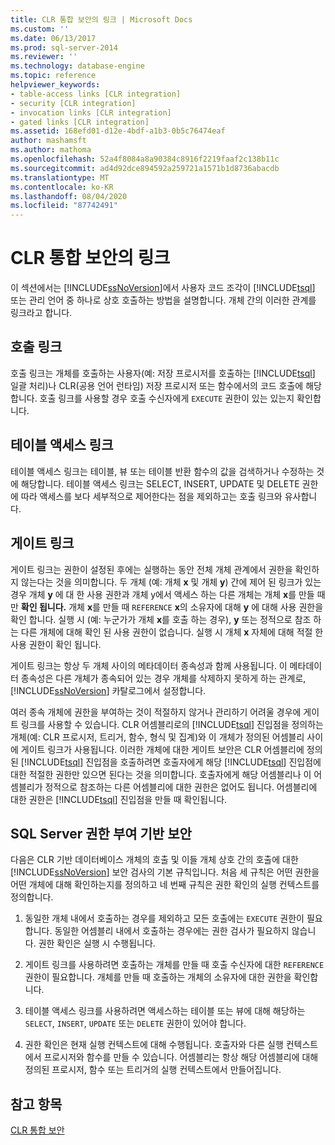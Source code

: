 ```yaml
---
title: CLR 통합 보안의 링크 | Microsoft Docs
ms.custom: ''
ms.date: 06/13/2017
ms.prod: sql-server-2014
ms.reviewer: ''
ms.technology: database-engine
ms.topic: reference
helpviewer_keywords:
- table-access links [CLR integration]
- security [CLR integration]
- invocation links [CLR integration]
- gated links [CLR integration]
ms.assetid: 168efd01-d12e-4bdf-a1b3-0b5c76474eaf
author: mashamsft
ms.author: mathoma
ms.openlocfilehash: 52a4f8084a8a90384c8916f2219faaf2c138b11c
ms.sourcegitcommit: ad4d92dce894592a259721a1571b1d8736abacdb
ms.translationtype: MT
ms.contentlocale: ko-KR
ms.lasthandoff: 08/04/2020
ms.locfileid: "87742491"
---
```

# <a name="links-in-clr-integration-security"></a>CLR 통합 보안의 링크
  이 섹션에서는 [!INCLUDE[ssNoVersion](../../includes/ssnoversion-md.md)]에서 사용자 코드 조각이 [!INCLUDE[tsql](../../includes/tsql-md.md)] 또는 관리 언어 중 하나로 상호 호출하는 방법을 설명합니다. 개체 간의 이러한 관계를 링크라고 합니다.  
  
## <a name="invocation-links"></a>호출 링크  
 호출 링크는 개체를 호출하는 사용자(예: 저장 프로시저를 호출하는 [!INCLUDE[tsql](../../includes/tsql-md.md)] 일괄 처리)나 CLR(공용 언어 런타임) 저장 프로시저 또는 함수에서의 코드 호출에 해당합니다. 호출 링크를 사용할 경우 호출 수신자에게 `EXECUTE` 권한이 있는 있는지 확인합니다.  
  
## <a name="table-access-links"></a>테이블 액세스 링크  
 테이블 액세스 링크는 테이블, 뷰 또는 테이블 반환 함수의 값을 검색하거나 수정하는 것에 해당합니다. 테이블 액세스 링크는 SELECT, INSERT, UPDATE 및 DELETE 권한에 따라 액세스를 보다 세부적으로 제어한다는 점을 제외하고는 호출 링크와 유사합니다.  
  
## <a name="gated-links"></a>게이트 링크  
 게이트 링크는 권한이 설정된 후에는 실행하는 동안 전체 개체 관계에서 권한을 확인하지 않는다는 것을 의미합니다. 두 개체 (예: 개체 **x** 및 개체 **y**) 간에 제어 된 링크가 있는 경우 개체 **y** 에 대 한 사용 권한과 개체 y에서 액세스 하는 다른 개체는 개체 **x**를 만들 때만 **확인 됩니다.** 개체 **x**를 만들 때 `REFERENCE` **x**의 소유자에 대해 **y** 에 대해 사용 권한을 확인 합니다. 실행 시 (예: 누군가가 개체 **x**를 호출 하는 경우), **y** 또는 정적으로 참조 하는 다른 개체에 대해 확인 된 사용 권한이 없습니다. 실행 시 개체 **x** 자체에 대해 적절 한 사용 권한이 확인 됩니다.  
  
 게이트 링크는 항상 두 개체 사이의 메타데이터 종속성과 함께 사용됩니다. 이 메타데이터 종속성은 다른 개체가 종속되어 있는 경우 개체를 삭제하지 못하게 하는 관계로, [!INCLUDE[ssNoVersion](../../includes/ssnoversion-md.md)] 카탈로그에서 설정합니다.  
  
 여러 종속 개체에 권한을 부여하는 것이 적절하지 않거나 관리하기 어려울 경우에 게이트 링크를 사용할 수 있습니다. CLR 어셈블리로의 [!INCLUDE[tsql](../../includes/tsql-md.md)] 진입점을 정의하는 개체(예: CLR 프로시저, 트리거, 함수, 형식 및 집계)와 이 개체가 정의된 어셈블리 사이에 게이트 링크가 사용됩니다. 이러한 개체에 대한 게이트 보안은 CLR 어셈블리에 정의된 [!INCLUDE[tsql](../../includes/tsql-md.md)] 진입점을 호출하려면 호출자에게 해당 [!INCLUDE[tsql](../../includes/tsql-md.md)] 진입점에 대한 적절한 권한만 있으면 된다는 것을 의미합니다. 호출자에게 해당 어셈블리나 이 어셈블리가 정적으로 참조하는 다른 어셈블리에 대한 권한은 없어도 됩니다. 어셈블리에 대한 권한은 [!INCLUDE[tsql](../../includes/tsql-md.md)] 진입점을 만들 때 확인됩니다.  
  
## <a name="sql-server-authorization-based-security"></a>SQL Server 권한 부여 기반 보안  
 다음은 CLR 기반 데이터베이스 개체의 호출 및 이들 개체 상호 간의 호출에 대한 [!INCLUDE[ssNoVersion](../../includes/ssnoversion-md.md)] 보안 검사의 기본 규칙입니다. 처음 세 규칙은 어떤 권한을 어떤 개체에 대해 확인하는지를 정의하고 네 번째 규칙은 권한 확인의 실행 컨텍스트를 정의합니다.  
  
1.  동일한 개체 내에서 호출하는 경우를 제외하고 모든 호출에는 `EXECUTE` 권한이 필요합니다. 동일한 어셈블리 내에서 호출하는 경우에는 권한 검사가 필요하지 않습니다. 권한 확인은 실행 시 수행됩니다.  
  
2.  게이트 링크를 사용하려면 호출하는 개체를 만들 때 호출 수신자에 대한 `REFERENCE` 권한이 필요합니다. 개체를 만들 때 호출하는 개체의 소유자에 대한 권한을 확인합니다.  
  
3.  테이블 액세스 링크를 사용하려면 액세스하는 테이블 또는 뷰에 대해 해당하는 `SELECT`, `INSERT`, `UPDATE` 또는 `DELETE` 권한이 있어야 합니다.  
  
4.  권한 확인은 현재 실행 컨텍스트에 대해 수행됩니다. 호출자와 다른 실행 컨텍스트에서 프로시저와 함수를 만들 수 있습니다. 어셈블리는 항상 해당 어셈블리에 대해 정의된 프로시저, 함수 또는 트리거의 실행 컨텍스트에서 만들어집니다.  
  
## <a name="see-also"></a>참고 항목  
 [CLR 통합 보안](../../relational-databases/clr-integration/security/clr-integration-security.md)  
  
  
